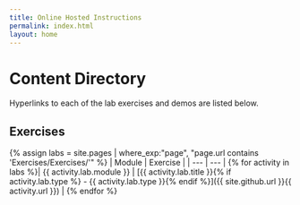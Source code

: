 ```yaml
---
title: Online Hosted Instructions
permalink: index.html
layout: home
---
```


# Content Directory

Hyperlinks to each of the lab exercises and demos are listed below.

## Exercises

{% assign labs = site.pages | where_exp:"page", "page.url contains 'Exercises/Exercises/'" %}
| Module | Exercise |
| --- | --- | 
{% for activity in labs  %}| {{ activity.lab.module }} | [{{ activity.lab.title }}{% if activity.lab.type %} - {{ activity.lab.type }}{% endif %}]({{ site.github.url }}{{ activity.url }}) |
{% endfor %}


